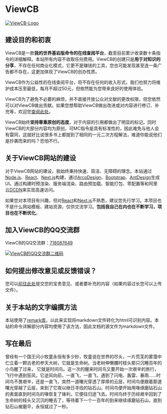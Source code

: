 # ViewCB

[![ViewCB-Logo](https://unsc.oss-accelerate.aliyuncs.com/ViewCB/Images/viewcb-logo-light.png "ViewCB-Logo")](https://unsc.oss-accelerate.aliyuncs.com/ViewCB/Images/viewcb-logo-light.png "ViewCB-Logo")

## 建设目的和初衷

ViewCB是一款**我的世界基岩版命令的在线查阅平台**，截至目前累计收录数十条指令的详细解释。本站所有内容不收取任何费用。ViewCB的创建只是**用于对知识的分享**，不存在任何商业化模式，它更不是赚钱的工具，您也可能发现甚至连一条广告都不存在，这更加体现了ViewCB的创办性质。

ViewCB作为公益性的在线查阅平台，将不存在任何的收入形式，我们也努力将维护成本压至最低，每月不超过50元，但依然能为您带来良好的使用体验。

ViewCB为了避免不必要的麻烦，并不直接开放公众对文献的更改权限，但您依然可以对ViewCB做出贡献。如果您想帮助ViewCB做出改进或对内容进行修订、补充等，欢迎您[查阅此处](https://viewcb.net/contribute "查阅此处")。

ViewCB始终**坚持尊重原创的态度**，对于内容的引用都做出了明显的标记。同时ViewCB的大部分内容均为原创，可MC指令是具有标准性的，因此难免与他人会有雷同，这就好比说很多书上都提到了相同的一元二次方程解法，难道你能说他们是抄袭而来的吗？恐怕不行。

## 关于ViewCB网站的建设

对于ViewCB网站的建设，我始终秉持快速、简洁、无障碍的理念。本站通过[Node.js](https://nodejs.org/ "Node.js")、[React](https://reactjs.org/ "React")、[Next.js](https://nextjs.org/ "Next.js")构建，通过[ArcoDesign](https://arco.design/ "ArcoDesign")、[Bootstrap](https://v5.bootcss.com/ "Bootstrap")、[AntDesign](https://ant.design/ "AntDesign")生成UI。通过构建时预渲染、服务端渲染、路由预加载、智能打包、零配置等和阿里云[DCDN](https://www.aliyun.com/product/dcdn "DCDN")来实现高速访问。

如果您对本项目有兴趣，但对[React](https://reactjs.org/ "React")和[Next.js](https://nextjs.org/ "Next.js")不熟悉，建议您先行学习。本项目也不是什么网站模板、建站资源，仅供交流学习。**包括我自己在内也在不断学习，项目也在不断优化**。

## 加入ViewCB的QQ交流群

ViewCB的QQ交流群：[718087649](https://jq.qq.com/?_wv=1027&k=yYM18Myn "718087649")

[![ViewCB的QQ交流群二维码](https://unsc.oss-cn-hongkong.aliyuncs.com/ViewCB/Images/QQGroupQRcode2.png "ViewCB的QQ交流群二维码")](https://unsc.oss-cn-hongkong.aliyuncs.com/ViewCB/Images/QQGroupQRcode2.png "ViewCB的QQ交流群二维码")

## 如何提出修改意见或反馈错误？

您可以[前往此处](https://www.wenjuan.com/s/UZBZJv18XE3/ "前往此处")提交您的宝贵意见、或者要补充的内容（如果内容过长您可以上传文件）。

## 关于本站的文字编撰方法

本站使用了[remark库](https://github.com/remarkjs/remark "remark库")，以此来实现将markdown文件转化为html可识别内容。本站的命令详解部分内容均使用了该方法，因此文档的源文件为markdown文件。

## 写在最后

曾经有一个国王问小牧童永恒有多少秒，牧童说在世界的尽头，一片荒芜的雾霭中伫立着一颗古老的参天大树，它就是生命树。当老树伸懒腰时枝头那只沉睡百年的小鸟醒了过来， 它就是时间鸟。这一次的醒来时间鸟又要开始一次艰辛的旅行，飞行中遇到狂风，它逆风向前，一直飞，一直飞，遇到了闪电、轰雷、暴雨……时间鸟不畏艰辛，还是一直飞，突然一道曙光穿透了厚厚的云层，时间鸟便跟着那道曙光穿越了云层，来到了它夜以继日寻找的钻石山。时间鸟便开始用喙琢磨钻石山的表面直到时间鸟的喙恢复了锋利，它便往归途飞去。时间鸟终于历经艰辛回到了生命树的枝头又沉沉的睡去了，等待着下一个一百年的到来继续琢磨钻石山，直到钻石山被磨平，永恒就过了一秒。​
